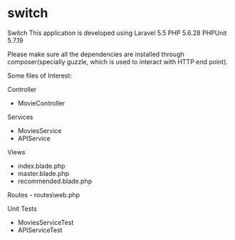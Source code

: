 # switch
Switch
This application is developed using 
Laravel 5.5
PHP 5.6.28
PHPUnit 5.7.19

Please make sure all the dependencies are installed through composer(specially guzzle, which is used to interact with HTTP end point).

Some files of Interest:

Controller
- MovieController

Services
- MoviesService
- APIService

Views
- index.blade.php
- master.blade.php
- recommended.blade.php

Routes - routes\web.php

Unit Tests
- MoviesServiceTest
- APIServiceTest
